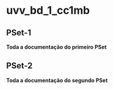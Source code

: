# uvv_bd_1_cc1mb
## PSet-1
**Toda a documentação do primeiro PSet**

## PSet-2
**Toda a documentação do segundo PSet**
